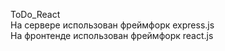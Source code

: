 ToDo_React  
На сервере использован фреймфорк express.js  
На фронтенде использован фреймфорк react.js  
